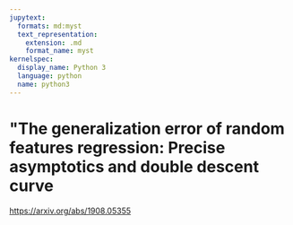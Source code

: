 ```yaml
---
jupytext:
  formats: md:myst
  text_representation:
    extension: .md
    format_name: myst
kernelspec:
  display_name: Python 3
  language: python
  name: python3
---
```


# "The generalization error of random features regression: Precise asymptotics and double descent curve

https://arxiv.org/abs/1908.05355